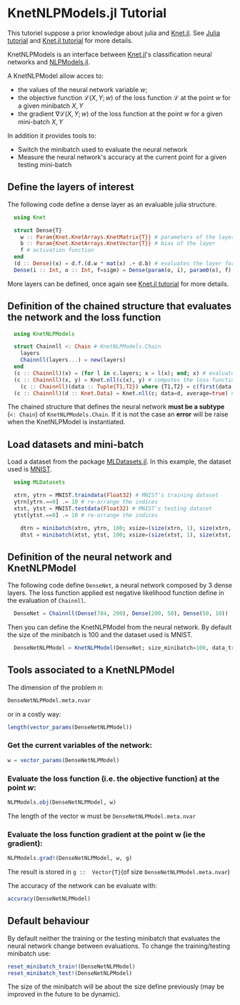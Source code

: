 # KnetNLPModels.jl Tutorial

This tutoriel suppose a prior knowledge about julia and [Knet.jl](https://github.com/denizyuret/Knet.jl.git).
See [Julia tutorial](https://julialang.org/learning/) and [Knet.jl tutorial](https://github.com/denizyuret/Knet.jl/tree/master/tutorial) for more details.

KnetNLPModels is an interface between [Knet.jl](https://github.com/denizyuret/Knet.jl.git)'s classification neural networks and [NLPModels.jl](https://github.com/JuliaSmoothOptimizers/NLPModels.jl.git).

A KnetNLPModel allow acces to:
- the values of the neural network variable $w$;
- the objective function $\mathcal{L}(X,Y;w)$ of the loss function $\mathcal{L}$ at the point $w$ for a given minibatch $X,Y$
- the gradient $\nabla \mathcal{L}(X,Y;w)$ of the loss function at the point $w$ for a given mini-batch $X,Y$

In addition it provides tools to:
- Switch the minibatch used to evaluate the neural network
- Measure the neural network's accuracy at the current point for a given testing mini-batch

## Define the layers of interest
The following code define a dense layer as an evaluable julia structure.
```julia
  using Knet

  struct Dense{T}
    w :: Param{Knet.KnetArrays.KnetMatrix{T}} # parameters of the layers
    b :: Param{Knet.KnetArrays.KnetVector{T}} # bias of the layer
    f # activation function
  end
  (d :: Dense)(x) = d.f.(d.w * mat(x) .+ d.b) # evaluates the layer for a given input `x`
  Dense(i :: Int, o :: Int, f=sigm) = Dense(param(o, i), param0(o), f) # define a dense layer whith an input size of `i` and an output of size `o`
```
More layers can be defined, once again see [Knet.jl tutorial](https://github.com/denizyuret/Knet.jl/tree/master/tutorial) for more details.

## Definition of the chained structure that evaluates the network and the loss function 
```julia
  using KnetNLPModels

  struct Chainnll <: Chain # KnetNLPModels.Chain
    layers
    Chainnll(layers...) = new(layers)
  end
  (c :: Chainnll)(x) = (for l in c.layers; x = l(x); end; x) # evaluates the network for a given input `x`
  (c :: Chainnll)(x, y) = Knet.nll(c(x), y) # computes the loss function given the input `x` and the expected result `y`
	(c :: Chainnll)(data :: Tuple{T1,T2}) where {T1,T2} = c(first(data,2)...) # compute the loss function given the data inputs as a tuple `(x,y),. This lines is mandatory to compute single minibatch (ex : `(x,y) = rand(dtrn)` or `(x,y) = first(dtrn)`).
  (c :: Chainnll)(d :: Knet.Data) = Knet.nll(c; data=d, average=true) # computes the loss function negative log likelihood using a minibatch iterator `d`
```

The chained structure that defines the neural network **must be a subtype** (`<: Chain`) of `KnetNLPModels.Chain`.
If it is not the case an **error** will be raise when the KnetNLPModel is instantiated.

## Load datasets and mini-batch
Load a dataset from the package [MLDatasets.jl](https://github.com/JuliaML/MLDatasets.jl.git).
In this example, the dataset used is [MNIST](https://juliaml.github.io/MLDatasets.jl/stable/datasets/MNIST/).
```julia
  using MLDatasets

  xtrn, ytrn = MNIST.traindata(Float32) # MNIST's training dataset
  ytrn[ytrn.==0] .= 10 # re-arrange the indices
  xtst, ytst = MNIST.testdata(Float32) # MNIST's testing dataset
  ytst[ytst.==0] .= 10 # re-arrange the indices

	dtrn = minibatch(xtrn, ytrn, 100; xsize=(size(xtrn, 1), size(xtrn, 2), 1, :)) # training mini-batch
	dtst = minibatch(xtst, ytst, 100; xsize=(size(xtst, 1), size(xtst, 2), 1, :)) # testing mini-batch
```

## Definition of the neural network and KnetNLPModel
The following code define `DenseNet`, a neural network composed by 3 dense layers.
The loss function applied est negative likelihood function define in the evaluation of `Chainnll`.
```julia
  DenseNet = Chainnll(Dense(784, 200), Dense(200, 50), Dense(50, 10)) 
```
Then you can define the KnetNLPModel from the neural network.
By default the size of the minibatch is 100 and the dataset used is MNIST.
```julia
  DenseNetNLPModel = KnetNLPModel(DenseNet; size_minibatch=100, data_train=(xtrn, ytrn), data_test=(xtst, ytst)) # define the KnetNLPModel
```



## Tools associated to a KnetNLPModel
The dimension of the problem $n$:
```julia
DenseNetNLPModel.meta.nvar
```
or in a costly way:
```julia
length(vector_params(DenseNetNLPModel))
```

### Get the current variables of the network:
```julia
w = vector_params(DenseNetNLPModel)
```

### Evaluate the loss function (i.e. the objective function) at the point $w$:
```julia
NLPModels.obj(DenseNetNLPModel, w)
```
The length of the vector w must be `DenseNetNLPModel.meta.nvar`

### Evaluate the loss function gradient at the point w (ie the gradient):
```julia
NLPModels.grad!(DenseNetNLPModel, w, g)
```
The result is stored in `g ::  Vector{T}`(of size `DenseNetNLPModel.meta.nvar`)

The accuracy of the network can be evaluate with:
```julia
accuracy(DenseNetNLPModel)
```

## Default behaviour
By default neither the training or the testing minibatch that evaluates the neural network change between evaluations.
To change the training/testing minibatch use:

```julia
reset_minibatch_train!(DenseNetNLPModel)
reset_minibatch_test!(DenseNetNLPModel)
```
The size of the minibatch will be about the size define previously (may be improved in the future to be dynamic).
